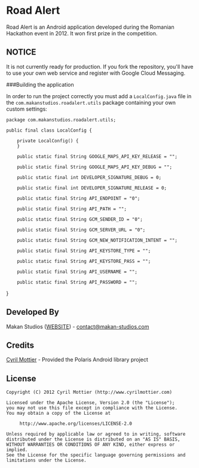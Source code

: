 Road Alert
=======

Road Alert is an Android application developed during the Romanian Hackathon event in 2012. It won first prize in the competition.

NOTICE
-----------

It is not currently ready for production. If you fork the repository, you'll have to use your own web service and register with Google Cloud Messaging.

###Building the application

In order to run the project correctly you must add a `LocalConfig.java` file in the `com.makanstudios.roadalert.utils` package containing your own custom settings:

    package com.makanstudios.roadalert.utils;

    public final class LocalConfig {

	    private LocalConfig() {
	    }

	    public static final String GOOGLE_MAPS_API_KEY_RELEASE = "";

	    public static final String GOOGLE_MAPS_API_KEY_DEBUG = "";

	    public static final int DEVELOPER_SIGNATURE_DEBUG = 0;

	    public static final int DEVELOPER_SIGNATURE_RELEASE = 0;

	    public static final String API_ENDPOINT = "0";

	    public static final String API_PATH = "";

	    public static final String GCM_SENDER_ID = "0";

	    public static final String GCM_SERVER_URL = "0";

	    public static final String GCM_NEW_NOTIFICATION_INTENT = "";

	    public static final String API_KEYSTORE_TYPE = "";

	    public static final String API_KEYSTORE_PASS = "";

	    public static final String API_USERNAME = "";

	    public static final String API_PASSWORD = "";

}


Developed By
------------

Makan Studios ([WEBSITE][1]) - <contact@makan-studios.com> 


Credits
------------

[Cyril Mottier][2] - Provided the Polaris Android library project


License
-------

	Copyright (C) 2012 Cyril Mottier (http://www.cyrilmottier.com)
	
	Licensed under the Apache License, Version 2.0 (the "License");
	you may not use this file except in compliance with the License.
	You may obtain a copy of the License at
	
	     http://www.apache.org/licenses/LICENSE-2.0
	
	Unless required by applicable law or agreed to in writing, software
	distributed under the License is distributed on an "AS IS" BASIS,
	WITHOUT WARRANTIES OR CONDITIONS OF ANY KIND, either express or implied.
	See the License for the specific language governing permissions and
	limitations under the License.

[1]: http://makan-studios.com
[2]: http://android.cyrilmottier.com/
